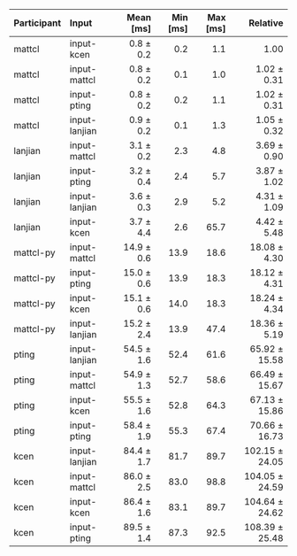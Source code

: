 | Participant | Input | Mean [ms] | Min [ms] | Max [ms] | Relative |
|:---|:---|---:|---:|---:|---:|
| mattcl | input-kcen | 0.8 ± 0.2 | 0.2 | 1.1 | 1.00 |
| mattcl | input-mattcl | 0.8 ± 0.2 | 0.1 | 1.0 | 1.02 ± 0.31 |
| mattcl | input-pting | 0.8 ± 0.2 | 0.2 | 1.1 | 1.02 ± 0.31 |
| mattcl | input-lanjian | 0.9 ± 0.2 | 0.1 | 1.3 | 1.05 ± 0.32 |
| lanjian | input-mattcl | 3.1 ± 0.2 | 2.3 | 4.8 | 3.69 ± 0.90 |
| lanjian | input-pting | 3.2 ± 0.4 | 2.4 | 5.7 | 3.87 ± 1.02 |
| lanjian | input-lanjian | 3.6 ± 0.3 | 2.9 | 5.2 | 4.31 ± 1.09 |
| lanjian | input-kcen | 3.7 ± 4.4 | 2.6 | 65.7 | 4.42 ± 5.48 |
| mattcl-py | input-mattcl | 14.9 ± 0.6 | 13.9 | 18.6 | 18.08 ± 4.30 |
| mattcl-py | input-pting | 15.0 ± 0.6 | 13.9 | 18.3 | 18.12 ± 4.31 |
| mattcl-py | input-kcen | 15.1 ± 0.6 | 14.0 | 18.3 | 18.24 ± 4.34 |
| mattcl-py | input-lanjian | 15.2 ± 2.4 | 13.9 | 47.4 | 18.36 ± 5.19 |
| pting | input-lanjian | 54.5 ± 1.6 | 52.4 | 61.6 | 65.92 ± 15.58 |
| pting | input-mattcl | 54.9 ± 1.3 | 52.7 | 58.6 | 66.49 ± 15.67 |
| pting | input-kcen | 55.5 ± 1.6 | 52.8 | 64.3 | 67.13 ± 15.86 |
| pting | input-pting | 58.4 ± 1.9 | 55.3 | 67.4 | 70.66 ± 16.73 |
| kcen | input-lanjian | 84.4 ± 1.7 | 81.7 | 89.7 | 102.15 ± 24.05 |
| kcen | input-mattcl | 86.0 ± 2.5 | 83.0 | 98.8 | 104.05 ± 24.59 |
| kcen | input-kcen | 86.4 ± 1.6 | 83.1 | 89.7 | 104.64 ± 24.62 |
| kcen | input-pting | 89.5 ± 1.4 | 87.3 | 92.5 | 108.39 ± 25.48 |
